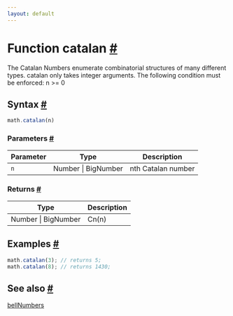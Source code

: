 ```yaml
---
layout: default
---
```


<h1 id="function-catalan">Function catalan <a href="#function-catalan" title="Permalink">#</a></h1>

The Catalan Numbers enumerate combinatorial structures of many different types.
catalan only takes integer arguments.
The following condition must be enforced: n >= 0


<h2 id="syntax">Syntax <a href="#syntax" title="Permalink">#</a></h2>

```js
math.catalan(n)
```

<h3 id="parameters">Parameters <a href="#parameters" title="Permalink">#</a></h3>

Parameter | Type | Description
--------- | ---- | -----------
`n` | Number &#124; BigNumber | nth Catalan number

<h3 id="returns">Returns <a href="#returns" title="Permalink">#</a></h3>

Type | Description
---- | -----------
Number &#124; BigNumber | Cn(n)


<h2 id="examples">Examples <a href="#examples" title="Permalink">#</a></h2>

```js
math.catalan(3); // returns 5;
math.catalan(8); // returns 1430;
```


<h2 id="see-also">See also <a href="#see-also" title="Permalink">#</a></h2>

[bellNumbers](bellNumbers.html)


<!-- Note: This file is automatically generated from source code comments. Changes made in this file will be overridden. -->
